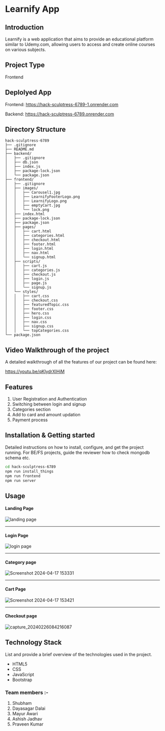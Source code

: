 # Learnify App


## Introduction
Learnify is a web application that aims to provide an educational platform similar to Udemy.com, allowing users to access and create online courses on various subjects. 

## Project Type
Frontend

## Deplolyed App
Frontend: https://hack-sculptress-6789-1.onrender.com

Backend: https://hack-sculptress-6789.onrender.com

## Directory Structure
```
hack-sculptress-6789
├── .gitignore
├── README.md
├── backend/
│   ├── .gitignore
│   ├── db.json
│   ├── index.js
│   ├── package-lock.json
│   └── package.json
├── frontend/
│   ├── .gitignore
│   ├── images/
│   │   ├── Carousel1.jpg
│   │   ├── LearnifyFooterLogo.png
│   │   ├── LearnifyLogo.png
│   │   ├── emptyCart.jpg
│   │   └── lock.png
│   ├── index.html
│   ├── package-lock.json
│   ├── package.json
│   ├── pages/
│   │   ├── cart.html
│   │   ├── categories.html
│   │   ├── checkout.html
│   │   ├── footer.html
│   │   ├── login.html
│   │   ├── nav.html
│   │   └── signup.html
│   ├── scripts/
│   │   ├── cart.js
│   │   ├── categories.js
│   │   ├── checkout.js
│   │   ├── login.js
│   │   ├── page.js
│   │   └── signup.js
│   └── styles/
│   │   ├── cart.css
│   │   ├── checkout.css
│   │   ├── featuredTopic.css
│   │   ├── footer.css
│   │   ├── hero.css
│   │   ├── login.css
│   │   ├── nav.css
│   │   ├── signup.css
│   │   └── topCategories.css
└── package.json
```

## Video Walkthrough of the project
A detailed walkthrough of all the features of our project can be found here:

https://youtu.be/qKIydrXIHiM

## Features

1. User Registration and Authentication
2. Switching between login and signup
3. Categories section
4. Add to card and amount updation
5. Payment process


## Installation & Getting started
Detailed instructions on how to install, configure, and get the project running. For BE/FS projects, guide the reviewer how to check mongodb schema etc.

```bash
cd hack-sculptress-6789
npm run install_things
npm run frontend
npm run server
```

## Usage

#### Landing Page

![landing page](https://github.com/ShubhKeshari/hack-sculptress-6789/assets/113028201/1b60d794-34f2-478f-a034-c95141050aa3)

<hr>

#### Login Page

![login page](https://github.com/ShubhKeshari/hack-sculptress-6789/assets/113028201/46cecdf5-d1c0-4fe1-a267-9d6351845b82)

<hr>

#### Category page

![Screenshot 2024-04-17 153331](https://github.com/ShubhKeshari/hack-sculptress-6789/assets/114546254/db674006-150b-458b-a59a-ba9049e17146)

<hr>

#### Cart Page

![Screenshot 2024-04-17 153421](https://github.com/ShubhKeshari/hack-sculptress-6789/assets/114546254/4a26dfe0-878c-4edc-afc2-4f4f8ff36c1a)

<hr>

#### Checkout page

![capture_20240226084216087](https://github.com/ShubhKeshari/hack-sculptress-6789/assets/113028201/4c245d86-1d87-4597-a6b3-91b0331799d4)

## Technology Stack
List and provide a brief overview of the technologies used in the project.

- HTML5
- CSS
- JavaScript 
- Bootstrap

### Team members :-

1. Shubham
2. Dayasagar Dalai
3. Mayur Awari
4. Ashish Jadhav
5. Praveen Kumar
